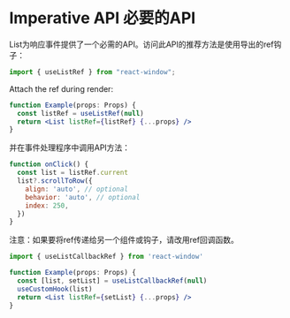 # Imperative API 必要的API

List为响应事件提供了一个必需的API。访问此API的推荐方法是使用导出的ref钩子：

```jsx
import { useListRef } from "react-window";
```

Attach the ref during render:

```jsx
function Example(props: Props) {
  const listRef = useListRef(null)
  return <List listRef={listRef} {...props} />
}
```

并在事件处理程序中调用API方法：

```jsx
function onClick() {
  const list = listRef.current
  list?.scrollToRow({
    align: 'auto', // optional
    behavior: 'auto', // optional
    index: 250,
  })
}
```

注意：如果要将ref传递给另一个组件或钩子，请改用ref回调函数。

```jsx
import { useListCallbackRef } from 'react-window'

function Example(props: Props) {
  const [list, setList] = useListCallbackRef(null)
  useCustomHook(list)
  return <List listRef={setList} {...props} />
}
```